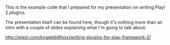 This is the example code that I prepared for my presentation on writing Play! 2 plugins.

The presentation itself can be found here, though it's nothing more than an intro with a couple of slides explaining what I'm going to talk about:

http://prezi.com/ksgebib6fqsx/writing-plugins-for-play-framework-2/
